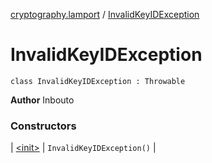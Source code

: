 [cryptography.lamport](../index.md) / [InvalidKeyIDException](.)

# InvalidKeyIDException

`class InvalidKeyIDException : Throwable`

**Author**
Inbouto

### Constructors

| [&lt;init&gt;](-init-.md) | `InvalidKeyIDException()` |

